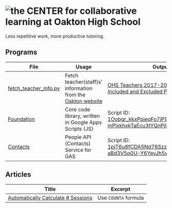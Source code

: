 # ![the CENTER for collaborative learning at Oakton High School](https://ohsthecenter.files.wordpress.com/2015/09/cropped-the-center-full-world.png)

Less repetitive work, more productive tutoring.

## Programs

|File|Usage|Output|
|--|--|--|
|[fetch_teacher_info.py](./code/fetch_teacher_info.py)|Fetch teacher(staff)s' information from the [Oakton website](https://oaktonhs.fcps.edu/staff-directory)|[OHS Teachers 2017-2018.xls](./code/generated/OHS%20Teachers%202017-2018.xls),<br />[Included and Excluded Positions.txt](./code/generated/Included%20and%20Excluded%20Positions.txt)|
|[Foundation](./Google%20App%20Script/Foundation/)|Core code library, written in Google Apps Scripts (JS)|Script ID: [1Oobgr_kkxPpieqFo7jP9mQVJrPe2ZIoORb-mPlxkhxkTaEcu3tYQnPjU](https://script.google.com/d/1Oobgr_kkxPpieqFo7jP9mQVJrPe2ZIoORb-mPlxkhxkTaEcu3tYQnPjU/edit)|
|[Contacts](./Google%20App%20Script/Contacts/)|People API (Contacts) Service for GAS|Script ID: [1pjT6u6fCDA5Nd78SzzlHVmBmS-aBd3V5p0U-Y6YevJh5wvIJevEvVgWn](https://script.google.com/d/1pjT6u6fCDA5Nd78SzzlHVmBmS-aBd3V5p0U-Y6YevJh5wvIJevEvVgWn/edit)|

## Articles

|Title|Excerpt|
|--|--|
|[Automatically Calculate # Sessions](./articles/auto-session-count.md)|Use `COUNTA` formula|
